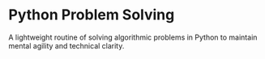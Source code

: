 # Python Problem Solving

A lightweight routine of solving algorithmic problems in Python to maintain mental agility and technical clarity.
